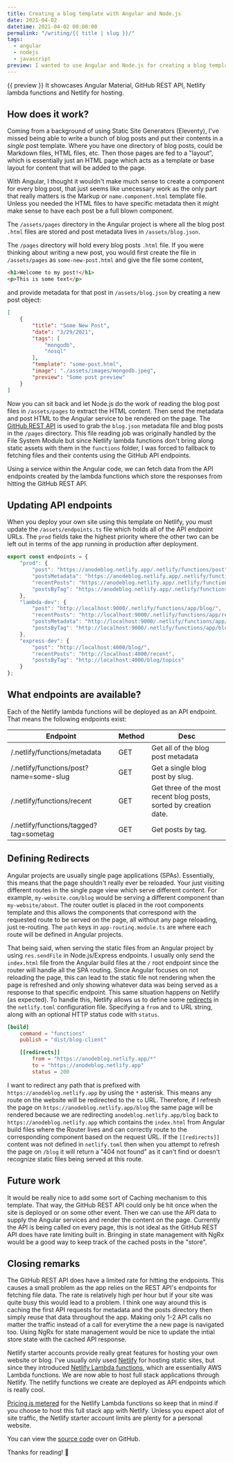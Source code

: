 ```yaml
---
title: Creating a blog template with Angular and Node.js
date: 2021-04-02
datetime: 2021-04-02 00:00:00
permalink: "/writing/{{ title | slug }}/"
tags:
  - angular
  - nodejs
  - javascript
preview: I wanted to use Angular and Node.js for creating a blog template similar to how I would do things in Eleventy. Create one base template that each of the blog posts content can be displayed on. 
---
```


{{ preview }} It showcases Angular Material, GitHub REST API, Netlify lambda functions and Netlify for hosting.

<h2 class="post-heading">How does it work?</h2>

Coming from a background of using Static Site Generators (Eleventy), I've missed being able to write a bunch of blog posts and put their contents in a *single* post template. Where you have one directory of blog posts, could be Markdown files, HTML files, etc. Then those pages are fed to a "layout", which is essentially just an HTML page which acts as a template or base layout for content that will be added to the page.

With Angular, I thought it wouldn't make much sense to create a component for every blog post, that just seems like unecessary work as the only part that really matters is the Markup or `name.component.html` template file. Unless you needed the HTML files to have specific metadata then it might make sense to have each post be a full blown component. 

The `/assets/pages` directory in the Angular project is where all the blog post `.html` files are stored and post metadata lives in `/assets/blog.json`. 

The `/pages` directory will hold every blog posts `.html` file. If you were thinking about writing a new post, you would first create the file in `/assets/pages` as `some-new-post.html` and give the file some content,

```html
<h1>Welcome to my post!</h1>
<p>This is some text</p>
```

and provide metadata for that post in `/assets/blog.json` by creating a new post object:

```json
[
    {
        "title": "Some New Post",
        "date": "3/29/2021",
        "tags": [
            "mongodb",
            "nosql"
        ],
        "template": "some-post.html",
        "image": "./assets/images/mongodb.jpeg",
        "preview": "Some post preview"
    }
]

```

Now you can sit back and let Node.js do the work of reading the blog post files in `/assets/pages` to extract the HTML content. Then send the metadata and post HTML to the Angular service to be rendered on the page. The [GitHub REST API](https://docs.github.com/en/rest) is used to grab the `blog.json` metadata file and blog posts in the `/pages` directory. This file reading job was originally handled by the File System Module but since Netlify lambda functions don't bring along static assets with them in the `functions` folder, I was forced to fallback to fetching files and their contents using the GitHub API endpoints.

Using a service within the Angular code, we can fetch data from the API endpoints created by the lambda functions which store the responses from hitting the GitHub REST API.

<h2 class="post-heading">Updating API endpoints</h2>

When you deploy your own site using this template on Netlify, you must update the `/assets/endpoints.ts` file which holds all of the API endpoint URLs. The `prod` fields take the highest priority where the other two can be left out in terms of the app running in production after deployment.

```ts
export const endpoints = {
    "prod": {
        "post": "https://anodeblog.netlify.app/.netlify/functions/post",
        "postsMetadata": "https://anodeblog.netlify.app/.netlify/functions/metadata",
        "recentPosts": "https://anodeblog.netlify.app/.netlify/functions/metadata",
        "postsByTag": "https://anodeblog.netlify.app/.netlify/functions/tagged"
    },
    "lambda-dev": {
        "post": "http://localhost:9000/.netlify/functions/app/blog/",
        "recentPosts": "http://localhost:9000/.netlify/functions/app/recent",
        "postsMetadata": "http://localhost:9000/.netlify/functions/app/blog",
        "postsByTag": "http://localhost:9000/.netlify/functions/app/blog/topics"
    },
    "express-dev": {
        "post": "http://localhost:4000/blog/",
        "recentPosts": "http://localhost:4000/recent",
        "postsByTag": "http://localhost:4000/blog/topics"
    }
};
```

<h2 class="post-heading">What endpoints are available?</h2>

Each of the Netlify lambda functions will be deployed as an API endpoint. That means the following endpoints exist:

| Endpoint | Method | Desc |
|----------|--------|------|
| /.netlify/functions/metadata | GET | Get all of the blog post metadata |
| /.netlify/functions/post?name=some-slug | GET |Get a single blog post by slug. |
| /.netlify/functions/recent | GET | Get three of the most recent blog posts, sorted by creation date. |
| /.netlify/functions/tagged?tag=sometag | GET| Get posts by tag. |

<h2 class="post-heading">Defining Redirects</h2>

Angular projects are usually single page applications (SPAs). Essentially, this means that the page shouldn't really ever be reloaded. Your just visiting different routes in the single page view which serve different content. For example, `my-website.com/blog` would be serving a different component than `my-website/about`. The router outlet is placed in the root components template and this allows the components that correspond with the requested route to be served on the page, all without any page reloading, just re-routing. The `path` keys in `app-routing.module.ts` are where each route will be defined in Angular projects.

That being said, when serving the static files from an Angular project by using `res.sendFile` in Node.js/Express endpoints. I usually only send the `index.html` file from the Angular build files at the `/` root endpoint since the router will handle all the SPA routing. Since Angular focuses on not reloading the page, this can lead to the static file not rendering when the page is refreshed and only showing whatever data was being served as a response to that specific endpoint. This same situation happens on Netlify (as expected). To handle this, Netlify allows us to define some [redirects](https://docs.netlify.com/routing/redirects/) in the `netlify.toml` configuration file. Specifying a `from` and `to` URL string, along with an optional HTTP status code with `status`.

```toml
[build]
    command = "functions"
    publish = "dist/blog-client"

    [[redirects]]
        from = "https://anodeblog.netlify.app/*"
        to = "https://anodeblog.netlify.app"
        status = 200
```

I want to redirect any path that is prefixed with `https://anodeblog.netlify.app` by using the `*` asterisk. This means any route on the website will be redirected to the `to` URL. Therefore, if I refresh the page on `https://anodeblog.netlify.app/blog` the same page will be rendered because we are redirecting `anodeblog.netlify.app/blog` back to `https://anodeblog.netlify.app` which contains the `index.html` from Angular build files where the Router lives and can correctly route to the corresponding component based on the request URL. If the `[[redirects]]` content was not defined in `netlify.toml` then when you attempt to refresh the page on `/blog` it will return a "404 not found" as it can't find or doesn't recognize static files being served at this route.

<h2 class="post-heading">Future work</h2>

It would be really nice to add some sort of Caching mechanism to this template. That way, the GitHub REST API could only be hit once when the site is deployed or on some other event. Then we can use the API data to supply the Angular services and render the content on the page. Currently the API is being called on every page, this is not ideal as the GitHub REST API does have rate limiting built in. Bringing in state management with NgRx would be a good way to keep track of the cached posts in the "store".

<h2 class="post-heading">Closing remarks</h2>

The GitHub REST API does have a limited rate for hitting the endpoints. This causes a small problem as the app relies on the REST API's endpoints for fetching file data. The rate is relatively high per hour but if your site was quite busy this would lead to a problem. I think one way around this is caching the first API requests for metadata and the posts directory then simply reuse that data throughout the app. Making only 1-2 API calls no matter the traffic instead of a call for everytime the a new page is navigated too. Using NgRx for state management would be nice to update the intial store state with the cached API response.

Netlify starter accounts provide really great features for hosting your own website or blog. I've usually only used [Netlify](https://netlify.com) for hosting static sites, but since they introduced [Netlify Lambda functions](), which are essentially AWS Lambda functions. We are now able to host full stack applications through Netlify. The netlify functions we create are deployed as API endpoints which is really cool.

[Pricing is metered](https://www.netlify.com/blog/2018/03/20/netlifys-aws-lambda-functions-bring-the-backend-to-your-frontend-workflow/) for the Netlify Lambda functions so keep that in mind if you choose to host this full stack app with Netlify. Unless you expect alot of site traffic, the Netlify starter account limits are plenty for a personal website.

You can view the [source code](https://github.com/tannerdolby/angular-node-blog) over on GitHub.

Thanks for reading! 🚀